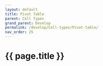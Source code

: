 ```yaml
---
layout: default
title: Pivot Table
parent: Cell Types
grand_parent: Develop
permalink: /develop/Cell-types/Pivot-table/
nav_order: 25
---
```


# {{ page.title }}
